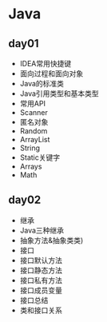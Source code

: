 # Java

## day01

- IDEA常用快捷键
- 面向过程和面向对象
- Java的标准类
- Java引用类型和基本类型
- 常用API
- Scanner
- 匿名对象
- Random
- ArrayList
- String
- Static关键字
- Arrays
- Math

## day02

- 继承
- Java三种继承
- 抽象方法&抽象类类)
- 接口
- 接口默认方法
- 接口静态方法
- 接口私有方法
- 接口成员变量
- 接口总结
- 类和接口关系